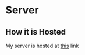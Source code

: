# Server

## How it is Hosted
My server is hosted at [this](https://agile-reaches-81103.herokuapp.com) link
